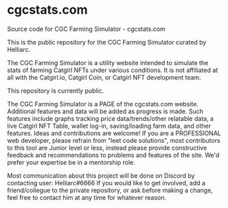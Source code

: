 # cgcstats.com
Source code for CGC Farming Simulator - cgcstats.com

This is the public repository for the CGC Farming Simulator curated by Helliarc.  

The CGC Farming Simulator is a utility website intended to simulate the stats of farming Catgirl NFTs under various conditions.  It is not affiliated at all with the Catgirl.io, Catgirl Coin, or Catgirl NFT development team. 

This repository is currently public.  

The CGC Farming Simulator is a PAGE of the cgcstats.com website.  Additional features and data will be added as progress is made.  Such features include graphs tracking price data/trends/other relatable data, a live Catgirl NFT Table, wallet log-in, saving/loading farm data, and other features.  Ideas and contributions are welcome!  If you are a PROFESSIONAL web developer, please refrain from "leet code solutions", most contributors to this tool are Junior level or less, instead please provide constructive feedback and recommendations to problems and features of the site.  We'd prefer your expertise be in a mentorship role.  

Most communication about this project will be done on Discord by contacting user: Helliarc#6666 If you would like to get involved, add a friend/collegue to the private repository, or ask before making a change, feel free to contact him at any time for whatever reason.
